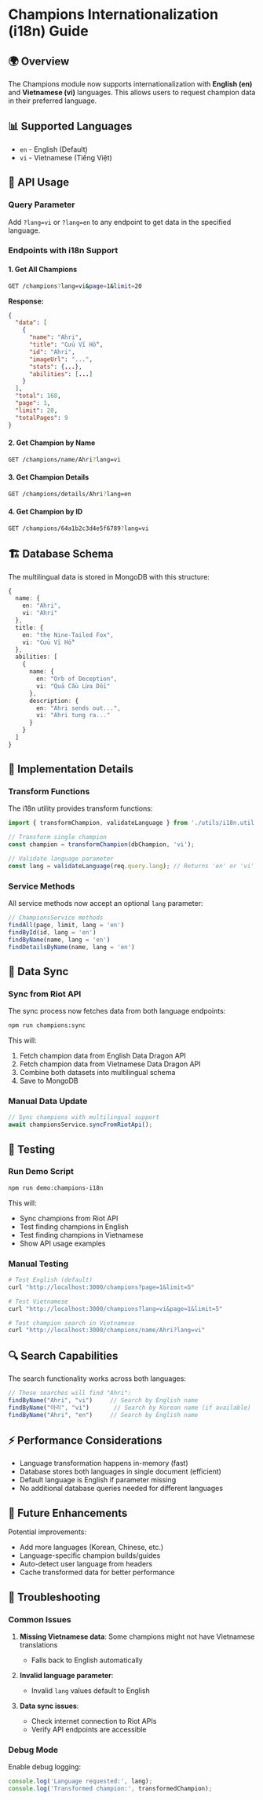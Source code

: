 # Champions Internationalization (i18n) Guide

## 🌍 Overview

The Champions module now supports internationalization with **English (en)** and **Vietnamese (vi)** languages. This allows users to request champion data in their preferred language.

## 📊 Supported Languages

- `en` - English (Default)
- `vi` - Vietnamese (Tiếng Việt)

## 🚀 API Usage

### Query Parameter

Add `?lang=vi` or `?lang=en` to any endpoint to get data in the specified language.

### Endpoints with i18n Support

#### 1. Get All Champions
```bash
GET /champions?lang=vi&page=1&limit=20
```

**Response:**
```json
{
  "data": [
    {
      "name": "Ahri",
      "title": "Cửu Vĩ Hồ",
      "id": "Ahri",
      "imageUrl": "...",
      "stats": {...},
      "abilities": [...]
    }
  ],
  "total": 168,
  "page": 1,
  "limit": 20,
  "totalPages": 9
}
```

#### 2. Get Champion by Name
```bash
GET /champions/name/Ahri?lang=vi
```

#### 3. Get Champion Details
```bash
GET /champions/details/Ahri?lang=en
```

#### 4. Get Champion by ID
```bash
GET /champions/64a1b2c3d4e5f6789?lang=vi
```

## 🏗️ Database Schema

The multilingual data is stored in MongoDB with this structure:

```typescript
{
  name: {
    en: "Ahri",
    vi: "Ahri"
  },
  title: {
    en: "the Nine-Tailed Fox", 
    vi: "Cửu Vĩ Hồ"
  },
  abilities: [
    {
      name: {
        en: "Orb of Deception",
        vi: "Quả Cầu Lừa Dối"
      },
      description: {
        en: "Ahri sends out...",
        vi: "Ahri tung ra..."
      }
    }
  ]
}
```

## 🔧 Implementation Details

### Transform Functions

The i18n utility provides transform functions:

```typescript
import { transformChampion, validateLanguage } from './utils/i18n.util';

// Transform single champion
const champion = transformChampion(dbChampion, 'vi');

// Validate language parameter
const lang = validateLanguage(req.query.lang); // Returns 'en' or 'vi'
```

### Service Methods

All service methods now accept an optional `lang` parameter:

```typescript
// ChampionsService methods
findAll(page, limit, lang = 'en')
findById(id, lang = 'en') 
findByName(name, lang = 'en')
findDetailsByName(name, lang = 'en')
```

## 📝 Data Sync

### Sync from Riot API

The sync process now fetches data from both language endpoints:

```bash
npm run champions:sync
```

This will:
1. Fetch champion data from English Data Dragon API
2. Fetch champion data from Vietnamese Data Dragon API  
3. Combine both datasets into multilingual schema
4. Save to MongoDB

### Manual Data Update

```typescript
// Sync champions with multilingual support
await championsService.syncFromRiotApi();
```

## 🧪 Testing

### Run Demo Script

```bash
npm run demo:champions-i18n
```

This will:
- Sync champions from Riot API
- Test finding champions in English
- Test finding champions in Vietnamese
- Show API usage examples

### Manual Testing

```bash
# Test English (default)
curl "http://localhost:3000/champions?page=1&limit=5"

# Test Vietnamese
curl "http://localhost:3000/champions?lang=vi&page=1&limit=5"

# Test champion search in Vietnamese
curl "http://localhost:3000/champions/name/Ahri?lang=vi"
```

## 🔍 Search Capabilities

The search functionality works across both languages:

```typescript
// These searches will find "Ahri":
findByName("Ahri", "vi")     // Search by English name
findByName("아리", "vi")       // Search by Korean name (if available)
findByName("Ahri", "en")     // Search by English name
```

## ⚡ Performance Considerations

- Language transformation happens in-memory (fast)
- Database stores both languages in single document (efficient)
- Default language is English if parameter missing
- No additional database queries needed for different languages

## 🔮 Future Enhancements

Potential improvements:
- Add more languages (Korean, Chinese, etc.)
- Language-specific champion builds/guides
- Auto-detect user language from headers
- Cache transformed data for better performance

## 🐛 Troubleshooting

### Common Issues

1. **Missing Vietnamese data**: Some champions might not have Vietnamese translations
   - Falls back to English automatically

2. **Invalid language parameter**: 
   - Invalid `lang` values default to English

3. **Data sync issues**:
   - Check internet connection to Riot APIs
   - Verify API endpoints are accessible

### Debug Mode

Enable debug logging:
```typescript
console.log('Language requested:', lang);
console.log('Transformed champion:', transformedChampion);
``` 